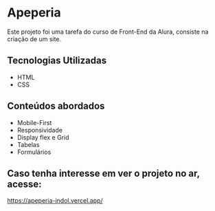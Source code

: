 # Apeperia

Este projeto foi uma tarefa do curso de Front-End da Alura, consiste na criação de um site.

## Tecnologias Utilizadas
* HTML
* CSS

## Conteúdos abordados
* Mobile-First
* Responsividade
* Display flex e Grid
* Tabelas
* Formulários

## Caso tenha interesse em ver o projeto no ar, acesse:

https://apeperia-indol.vercel.app/
